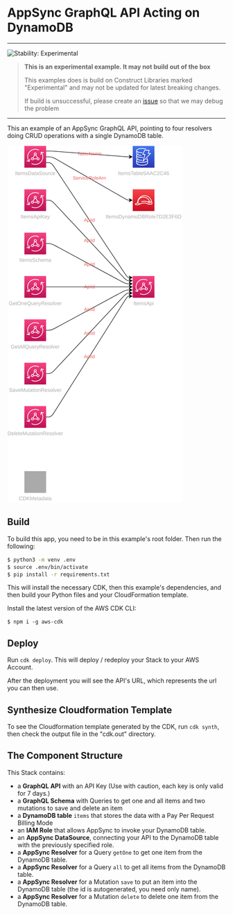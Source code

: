 # AppSync GraphQL API Acting on DynamoDB
<!--BEGIN STABILITY BANNER-->
---

![Stability: Experimental](https://img.shields.io/badge/stability-Experimental-important.svg?style=for-the-badge)

> **This is an experimental example. It may not build out of the box**
>
> This examples does is build on Construct Libraries marked "Experimental" and may not be updated for latest breaking changes.
>
> If build is unsuccessful, please create an [issue](https://github.com/aws-samples/aws-cdk-examples/issues/new) so that we may debug the problem 

---
<!--END STABILITY BANNER-->

This an example of an AppSync GraphQL API, pointing to four resolvers doing CRUD operations with a single DynamoDB table.

![Detailed diagram](diagram.png)

## Build

To build this app, you need to be in this example's root folder. Then run the following:

```bash
$ python3 -m venv .env
$ source .env/bin/activate
$ pip install -r requirements.txt
```

This will install the necessary CDK, then this example's dependencies, and then build your Python files and your CloudFormation template.

Install the latest version of the AWS CDK CLI:

```shell
$ npm i -g aws-cdk
```

## Deploy

Run `cdk deploy`. This will deploy / redeploy your Stack to your AWS Account.

After the deployment you will see the API's URL, which represents the url you can then use.

## Synthesize Cloudformation Template

To see the Cloudformation template generated by the CDK, run `cdk synth`, then check the output file in the "cdk.out" directory.

## The Component Structure

This Stack contains:

- a __GraphQL API__ with an API Key (Use with caution, each key is only valid for 7 days.)
- a __GraphQL Schema__ with Queries to get one and all items and two mutations to save and delete an item
- a __DynamoDB table__ `items` that stores the data with a Pay Per Request Billing Mode
- an __IAM Role__ that allows AppSync to invoke your DynamoDB table.
- an __AppSync DataSource__, connecting your API to the DynamoDB table with the previously specified role.
- a __AppSync Resolver__ for a Query `getOne` to get one item from the DynamoDB table.
- a __AppSync Resolver__ for a Query `all` to get all items from the DynamoDB table.
- a __AppSync Resolver__ for a Mutation `save` to put an item into the DynamoDB table (the id is autogenerated, you need only name).
- a __AppSync Resolver__ for a Mutation `delete` to delete one item from the DynamoDB table.
